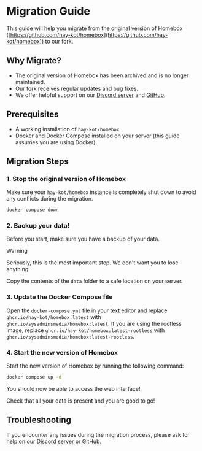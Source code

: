 # Migration Guide

This guide will help you migrate from the original version of Homebox ([https://github.com/hay-kot/homebox](https://github.com/hay-kot/homebox)) to our fork.

## Why Migrate?

- The original version of Homebox has been archived and is no longer maintained.
- Our fork receives regular updates and bug fixes.
- We offer helpful support on our [Discord server](https://discord.homebox.software) and [GitHub](https://git.homebox.software).

## Prerequisites

- A working installation of `hay-kot/homebox`.
- Docker and Docker Compose installed on your server (this guide assumes you are using Docker).

## Migration Steps

### 1. Stop the original version of Homebox

Make sure your `hay-kot/homebox` instance is completely shut down to avoid any conflicts during the migration.

```bash
docker compose down
```

### 2. Backup your data!

Before you start, make sure you have a backup of your data.

> [!WARNING]
> Seriously, this is the most important step. We don't want you to lose anything.

Copy the contents of the `data` folder to a safe location on your server.

### 3. Update the Docker Compose file

Open the `docker-compose.yml` file in your text editor and replace `ghcr.io/hay-kot/homebox:latest` with `ghcr.io/sysadminsmedia/homebox:latest`.
If you are using the rootless image, replace `ghcr.io/hay-kot/homebox:latest-rootless` with `ghcr.io/sysadminsmedia/homebox:latest-rootless`.

### 4. Start the new version of Homebox

Start the new version of Homebox by running the following command:

```bash
docker compose up -d
```

You should now be able to access the web interface!

Check that all your data is present and you are good to go!

## Troubleshooting

If you encounter any issues during the migration process, please ask for help on our [Discord server](https://discord.homebox.software) or [GitHub](https://git.homebox.software).
